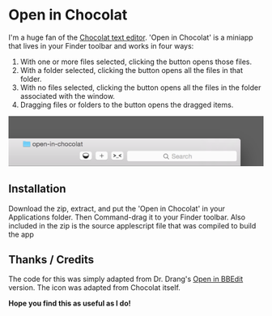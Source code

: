 # Open in Chocolat

I'm a huge fan of the [Chocolat text editor](http://chocolatapp.com). 'Open in Chocolat' is a miniapp that lives in your Finder toolbar and works in four ways:

1. With one or more files selected, clicking the button opens those files.
2. With a folder selected, clicking the button opens all the files in that folder.
3. With no files selected, clicking the button opens all the files in the folder associated with the window.
4. Dragging files or folders to the button opens the dragged items.

<img src="screenshot.png" width=“533” height=“105”>

## Installation

Download the zip, extract, and put the 'Open in Chocolat' in your Applications folder. Then Command-drag it to your Finder toolbar.
Also included in the zip is the source applescript file that was compiled to build the app

## Thanks / Credits

The code for this was simply adapted from Dr. Drang's [Open in BBEdit](http://www.leancrew.com/all-this/2012/09/bbedit-finder-toolbar-icon/) version. The icon was adapted from Chocolat itself.

**Hope you find this as useful as I do!**
